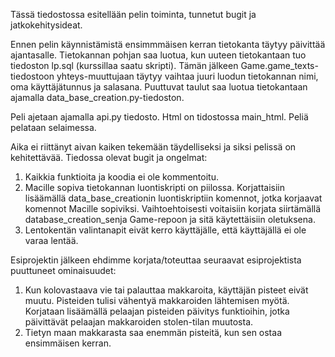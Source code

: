 Tässä tiedostossa esitellään pelin toiminta, tunnetut bugit ja jatkokehitysideat.

Ennen pelin käynnistämistä ensimmmäisen kerran tietokanta täytyy päivittää ajantasalle. 
Tietokannan pohjan saa luotua, kun uuteen tietokantaan tuo tiedoston lp.sql (kurssillaa saatu skripti).
Tämän jälkeen Game.game_texts-tiedostoon yhteys-muuttujaan täytyy vaihtaa juuri luodun tietokannan nimi, oma käyttäjätunnus ja salasana.
Puuttuvat taulut saa luotua tietokantaan ajamalla data_base_creation.py-tiedoston.

Peli ajetaan ajamalla api.py tiedosto. Html on tidostossa main_html.
Peliä pelataan selaimessa.

Aika ei riittänyt aivan kaiken tekemään täydelliseksi ja siksi pelissä on kehitettävää.
Tiedossa olevat bugit ja ongelmat:
1. Kaikkia funktioita ja koodia ei ole kommentoitu.
2. Macille sopiva tietokannan luontiskripti on piilossa.
   Korjattaisiin lisäämällä data_base_creationin luontiskriptiin komennot, jotka korjaavat komennot Macille sopiviksi.
   Vaihtoehtoisesti voitaisiin korjata siirtämällä database_creation_senja Game-repoon ja sitä käytettäisiin oletuksena.
3. Lentokentän valintanapit eivät kerro käyttäjälle, että käyttäjällä ei ole varaa lentää.


Esiprojektin jälkeen ehdimme korjata/toteuttaa seuraavat esiprojektista puuttuneet ominaisuudet:
1. Kun kolovastaava vie tai palauttaa makkaroita, käyttäjän pisteet eivät muutu. Pisteiden tulisi vähentyä makkaroiden lähtemisen myötä.
   Korjataan lisäämällä pelaajan pisteiden päivitys funktioihin, jotka päivittävät pelaajan makkaroiden stolen-tilan muutosta.
2. Tietyn maan makkarasta saa enemmän pisteitä, kun sen ostaa ensimmäisen kerran.
